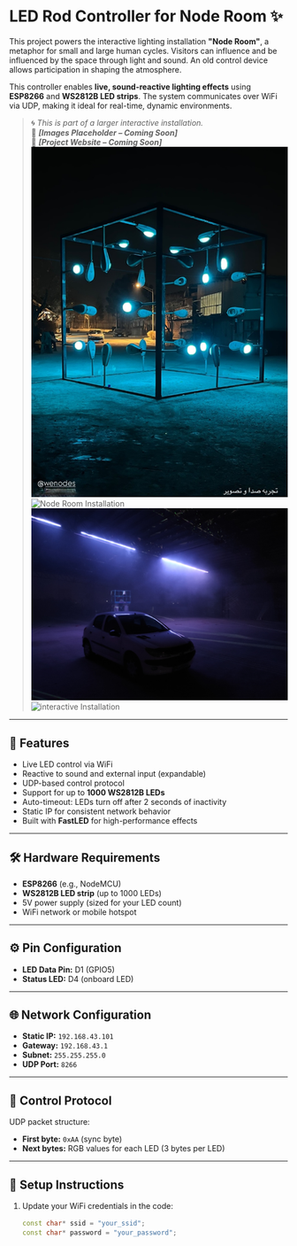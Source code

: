 # LED Rod Controller for **Node Room** ✨

This project powers the interactive lighting installation **"Node Room"**, a metaphor for small and large human cycles. Visitors can influence and be influenced by the space through light and sound. An old control device allows participation in shaping the atmosphere.

This controller enables **live, sound-reactive lighting effects** using **ESP8266** and **WS2812B LED strips**. The system communicates over WiFi via UDP, making it ideal for real-time, dynamic environments.

> 🌀 _This is part of a larger interactive installation._  
> 📸 _**[Images Placeholder – Coming Soon]**_  
> 🔗 _**[Project Website – Coming Soon]**_
![Node Room Installation](photos/noderoom.jpg)
![Node Room Installation](photos/noderoom.gif)
![interactive Installation](photos/interactive.jpg)
![interactive Installation](photos/interactive.gif)

---

## 🔧 Features

- Live LED control via WiFi
- Reactive to sound and external input (expandable)
- UDP-based control protocol
- Support for up to **1000 WS2812B LEDs**
- Auto-timeout: LEDs turn off after 2 seconds of inactivity
- Static IP for consistent network behavior
- Built with **FastLED** for high-performance effects

---

## 🛠 Hardware Requirements

- **ESP8266** (e.g., NodeMCU)
- **WS2812B LED strip** (up to 1000 LEDs)
- 5V power supply (sized for your LED count)
- WiFi network or mobile hotspot

---

## ⚙️ Pin Configuration

- **LED Data Pin:** D1 (GPIO5)  
- **Status LED:** D4 (onboard LED)

---

## 🌐 Network Configuration

- **Static IP:** `192.168.43.101`  
- **Gateway:** `192.168.43.1`  
- **Subnet:** `255.255.255.0`  
- **UDP Port:** `8266`

---

## 📡 Control Protocol

UDP packet structure:
- **First byte:** `0xAA` (sync byte)
- **Next bytes:** RGB values for each LED (3 bytes per LED)

---

## 🚀 Setup Instructions

1. Update your WiFi credentials in the code:
   ```cpp
   const char* ssid = "your_ssid";
   const char* password = "your_password";
